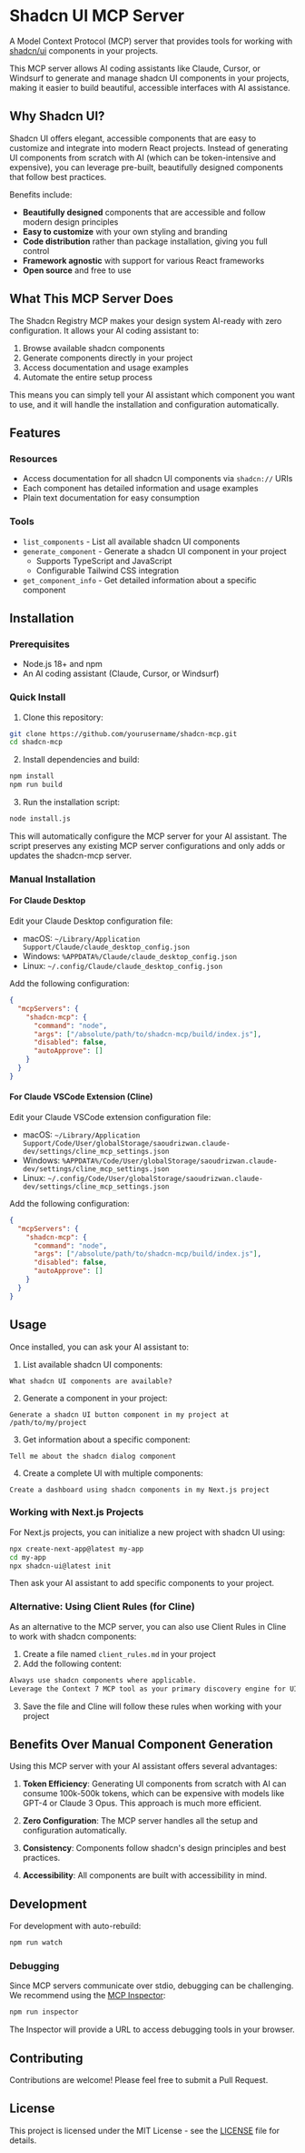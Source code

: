 # Shadcn UI MCP Server

A Model Context Protocol (MCP) server that provides tools for working with [shadcn/ui](https://ui.shadcn.com/) components in your projects.

This MCP server allows AI coding assistants like Claude, Cursor, or Windsurf to generate and manage shadcn UI components in your projects, making it easier to build beautiful, accessible interfaces with AI assistance.

## Why Shadcn UI?

Shadcn UI offers elegant, accessible components that are easy to customize and integrate into modern React projects. Instead of generating UI components from scratch with AI (which can be token-intensive and expensive), you can leverage pre-built, beautifully designed components that follow best practices.

Benefits include:
- **Beautifully designed** components that are accessible and follow modern design principles
- **Easy to customize** with your own styling and branding
- **Code distribution** rather than package installation, giving you full control
- **Framework agnostic** with support for various React frameworks
- **Open source** and free to use

## What This MCP Server Does

The Shadcn Registry MCP makes your design system AI-ready with zero configuration. It allows your AI coding assistant to:

1. Browse available shadcn components
2. Generate components directly in your project
3. Access documentation and usage examples
4. Automate the entire setup process

This means you can simply tell your AI assistant which component you want to use, and it will handle the installation and configuration automatically.

## Features

### Resources
- Access documentation for all shadcn UI components via `shadcn://` URIs
- Each component has detailed information and usage examples
- Plain text documentation for easy consumption

### Tools
- `list_components` - List all available shadcn UI components
- `generate_component` - Generate a shadcn UI component in your project
  - Supports TypeScript and JavaScript
  - Configurable Tailwind CSS integration
- `get_component_info` - Get detailed information about a specific component

## Installation

### Prerequisites
- Node.js 18+ and npm
- An AI coding assistant (Claude, Cursor, or Windsurf)

### Quick Install

1. Clone this repository:
```bash
git clone https://github.com/yourusername/shadcn-mcp.git
cd shadcn-mcp
```

2. Install dependencies and build:
```bash
npm install
npm run build
```

3. Run the installation script:
```bash
node install.js
```

This will automatically configure the MCP server for your AI assistant. The script preserves any existing MCP server configurations and only adds or updates the shadcn-mcp server.

### Manual Installation

#### For Claude Desktop

Edit your Claude Desktop configuration file:
- macOS: `~/Library/Application Support/Claude/claude_desktop_config.json`
- Windows: `%APPDATA%/Claude/claude_desktop_config.json`
- Linux: `~/.config/Claude/claude_desktop_config.json`

Add the following configuration:
```json
{
  "mcpServers": {
    "shadcn-mcp": {
      "command": "node",
      "args": ["/absolute/path/to/shadcn-mcp/build/index.js"],
      "disabled": false,
      "autoApprove": []
    }
  }
}
```

#### For Claude VSCode Extension (Cline)

Edit your Claude VSCode extension configuration file:
- macOS: `~/Library/Application Support/Code/User/globalStorage/saoudrizwan.claude-dev/settings/cline_mcp_settings.json`
- Windows: `%APPDATA%/Code/User/globalStorage/saoudrizwan.claude-dev/settings/cline_mcp_settings.json`
- Linux: `~/.config/Code/User/globalStorage/saoudrizwan.claude-dev/settings/cline_mcp_settings.json`

Add the following configuration:
```json
{
  "mcpServers": {
    "shadcn-mcp": {
      "command": "node",
      "args": ["/absolute/path/to/shadcn-mcp/build/index.js"],
      "disabled": false,
      "autoApprove": []
    }
  }
}
```

## Usage

Once installed, you can ask your AI assistant to:

1. List available shadcn UI components:
```
What shadcn UI components are available?
```

2. Generate a component in your project:
```
Generate a shadcn UI button component in my project at /path/to/my/project
```

3. Get information about a specific component:
```
Tell me about the shadcn dialog component
```

4. Create a complete UI with multiple components:
```
Create a dashboard using shadcn components in my Next.js project
```

### Working with Next.js Projects

For Next.js projects, you can initialize a new project with shadcn UI using:

```bash
npx create-next-app@latest my-app
cd my-app
npx shadcn-ui@latest init
```

Then ask your AI assistant to add specific components to your project.

### Alternative: Using Client Rules (for Cline)

As an alternative to the MCP server, you can also use Client Rules in Cline to work with shadcn components:

1. Create a file named `client_rules.md` in your project
2. Add the following content:

```markdown
Always use shadcn components where applicable.
Leverage the Context 7 MCP tool as your primary discovery engine for UI primitives, tokens, and unknown packages.
```

3. Save the file and Cline will follow these rules when working with your project

## Benefits Over Manual Component Generation

Using this MCP server with your AI assistant offers several advantages:

1. **Token Efficiency**: Generating UI components from scratch with AI can consume 100k-500k tokens, which can be expensive with models like GPT-4 or Claude 3 Opus. This approach is much more efficient.

2. **Zero Configuration**: The MCP server handles all the setup and configuration automatically.

3. **Consistency**: Components follow shadcn's design principles and best practices.

4. **Accessibility**: All components are built with accessibility in mind.

## Development

For development with auto-rebuild:
```bash
npm run watch
```

### Debugging

Since MCP servers communicate over stdio, debugging can be challenging. We recommend using the [MCP Inspector](https://github.com/modelcontextprotocol/inspector):

```bash
npm run inspector
```

The Inspector will provide a URL to access debugging tools in your browser.

## Contributing

Contributions are welcome! Please feel free to submit a Pull Request.

## License

This project is licensed under the MIT License - see the [LICENSE](LICENSE) file for details.
